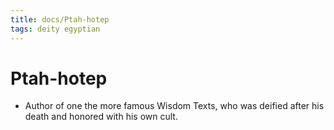 ```yaml
---
title: docs/Ptah-hotep
tags: deity egyptian
---
```


# Ptah-hotep
- Author of one the more famous Wisdom Texts, who was deified after his death and honored with his own cult.